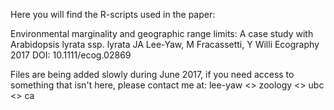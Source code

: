 Here you will find the R-scripts used in the paper:

Environmental marginality and geographic range limits: A case study with Arabidopsis lyrata ssp. lyrata
JA Lee-Yaw, M Fracassetti, Y Willi
Ecography 2017
DOI: 10.1111/ecog.02869

Files are being added slowly during June 2017, if you need access to something that isn't here, please contact me at: lee-yaw <<at>> zoology <<dot>> ubc <<dot>> ca

